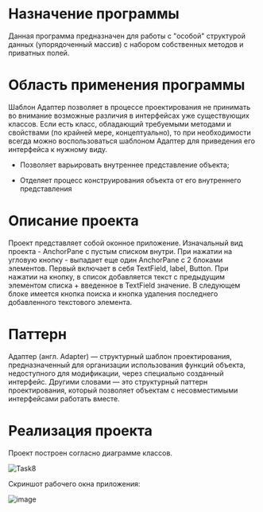 # Назначение программы

Данная программа предназначен для работы с "особой" структурой данных (упорядоченный массив) с набором собственных методов и приватных полей.

# Область применения программы

Шаблон Адаптер позволяет в процессе проектирования не принимать во внимание возможные различия в интерфейсах уже существующих классов. Если есть класс, обладающий требуемыми методами и свойствами (по крайней мере, концептуально), то при необходимости всегда можно воспользоваться шаблоном Адаптер для приведения его интерфейса к нужному виду.

* Позволяет варьировать внутреннее представление объекта;

* Отделяет процесс конструирования объекта от его внутреннего представления

# Описание проекта

Проект представляет собой оконное приложение. Изначальный вид проекта - AnchorPane с пустым списком внутри. При нажатии на угловую кнопку - выпадает еще один AnchorPane с 2 блоками элементов. Первый включает в себя TextField, label, Button. При нажатии на кнопку, в список добавляется текст с предыдущим элементом списка + введенное в TextField значение. В следующем блоке имеется кнопка поиска и кнопка удаления последнего добавленного текстового элемента.

# Паттерн

Адаптер (англ. Adapter) — структурный шаблон проектирования, предназначенный для организации использования функций объекта, недоступного для модификации, через специально созданный интерфейс. Другими словами — это структурный паттерн проектирования, который позволяет объектам с несовместимыми интерфейсами работать вместе.

# Реализация проекта

Проект построен согласно диаграмме классов.

![Task8](https://user-images.githubusercontent.com/80450495/111903279-88ae2e80-8a52-11eb-878f-222d6a5f9fd2.png)

Скриншот рабочего окна приложения:

![image](https://user-images.githubusercontent.com/80450495/114279189-1bcbfa00-9a3c-11eb-80b5-1f74cdca90c3.png)
